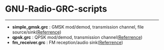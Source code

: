 # GNU-Radio-GRC-scripts

------------

- **simple_gmsk.grc** : GMSK mod/demod, transmission channel, file source/sink([Referrence](https://pwnhome.wordpress.com/2011/01/19/intro-to-gnuradio-and-the-usrp-part-1/ "Referrence"))
- **qpsk.grc** : QPSK mod/demod, transmission channel([Referrence](https://wiki.gnuradio.org/index.php/Guided_Tutorial_PSK_Demodulation "Referrence"))
- **fm_receiver.grc** : FM reception/audio sink([Referrence](http://play.fallows.ca/wp/radio/software-defined-radio/gnuradio-fm-receiver-getting-started/ "Referrence"))
